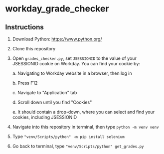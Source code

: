 # workday_grade_checker
## Instructions
1. Download Python: https://www.python.org/
2. Clone this repository
3. Open `grades_checker.py`, set `JSESSIONID` to the value of your JSESSIONID cookie on Workday. You can find your cookie by:

    a. Navigating to Workday website in a browser, then log in
  
    b. Press F12
  
    c. Navigate to "Application" tab
  
    d. Scroll down until you find "Cookies"
  
    e. It should contain a drop-down, where you can select and find your cookies, including JSESSIONID
5. Navigate into this repository in terminal, then type `python -m venv venv`
6. Type `"venv/Scripts/python" -m pip install selenium`
7. Go back to terminal, type `"venv/Scripts/python" get_grades.py`
